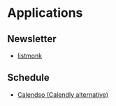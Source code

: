 # Applications

<!--
https://github.com/vkuznecovas/mouthful
https://github.com/meloalright/guora
-->

## Newsletter

- [listmonk](/listmonk.md)

## Schedule

- [Calendso (Calendly alternative)](https://github.com/calendso/calendso)

<!--
Learning Management System (LMS)
Applicant Tracking System (ATS)
-->
